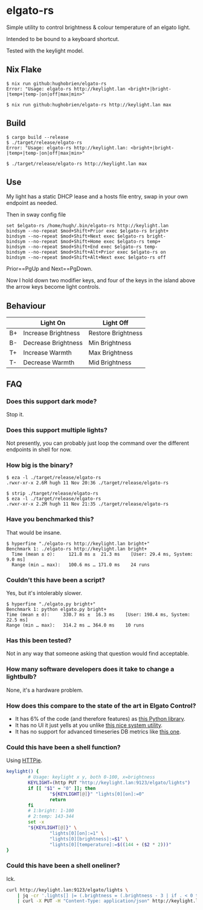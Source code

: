 # elgato-rs
Simple utility to control brightness & colour temperature of an elgato light.

Intended to be bound to a keyboard shortcut.

Tested with the keylight model.

## Nix Flake
```shell
$ nix run github:hughobrien/elgato-rs                                            
Error: "Usage: elgato-rs http://keylight.lan <bright+|bright-|temp+|temp-|on|off|max|min>"

$ nix run github:hughobrien/elgato-rs http://keylight.lan max
```

## Build
```shell
$ cargo build --release
$ ./target/release/elgato-rs
Error: "Usage: elgato-rs http://keylight.lan: <bright+|bright-|temp+|temp-|on|off|max|min>"

$ ./target/release/elgato-rs http://keylight.lan max
```

## Use
My light has a static DHCP lease and a hosts file entry, swap in your own endpoint as needed.

Then in sway config file
```config
set $elgato-rs /home/hugh/.bin/elgato-rs http://keylight.lan
bindsym --no-repeat $mod+Shift+Prior exec $elgato-rs bright+
bindsym --no-repeat $mod+Shift+Next exec $elgato-rs bright-
bindsym --no-repeat $mod+Shift+Home exec $elgato-rs temp+
bindsym --no-repeat $mod+Shift+End exec $elgato-rs temp-
bindsym --no-repeat $mod+Shift+Alt+Prior exec $elgato-rs on
bindsym --no-repeat $mod+Shift+Alt+Next exec $elgato-rs off
```

Prior==PgUp and Next==PgDown.

Now I hold down two modifier keys, and four of the keys in the island above the arrow keys become light controls.

## Behaviour
|    |     Light On        |     Light Off      |
|----|---------------------|--------------------|
| B+ | Increase Brightness | Restore Brightness |
| B- | Decrease Brightness | Min Brightness     |
| T+ | Increase Warmth     | Max Brightness     |
| T- | Decrease Warmth     | Mid Brightness     |

## FAQ
### Does this support dark mode?
Stop it.

### Does this support multiple lights?
Not presently, you can probably just loop the command over the different endpoints in shell for now.

### How big is the binary?
```
$ eza -l ./target/release/elgato-rs
.rwxr-xr-x 2.6M hugh 11 Nov 20:36 ./target/release/elgato-rs

$ strip ./target/release/elgato-rs 
$ eza -l ./target/release/elgato-rs
.rwxr-xr-x 2.2M hugh 11 Nov 21:35 ./target/release/elgato-rs
```

### Have you benchmarked this?
That would be insane.
```
$ hyperfine "./elgato-rs http://keylight.lan bright+"
Benchmark 1: ./elgato-rs http://keylight.lan bright+
  Time (mean ± σ):     121.8 ms ±  21.3 ms    [User: 29.4 ms, System: 9.0 ms]
  Range (min … max):   100.6 ms … 171.0 ms    24 runs
```

### Couldn't this have been a script?
Yes, but it's intolerably slower.
```
$ hyperfine "./elgato.py bright+"
Benchmark 1: python elgato.py bright+
Time (mean ± σ):     330.7 ms ±  16.3 ms    [User: 198.4 ms, System: 22.5 ms]
Range (min … max):   314.2 ms … 364.0 ms    10 runs
```

### Has this been tested?
Not in any way that someone asking that question would find acceptable.

### How many software developers does it take to change a lightbulb?
None, it's a hardware problem.

### How does this compare to the state of the art in Elgato Control?
* It has 6% of the code (and therefore features) as [this Python library](https://github.com/frenck/python-elgato).
* It has no UI it just yells at you unlike [this nice system utility](https://github.com/mschneider82/keylight-control).
* It has no support for advanced timeseries DB metrics like [this one](https://github.com/mdlayher/keylight_exporter).

### Could this have been a shell function?
Using [HTTPie](https://httpie.io/docs/cli).
```bash
keylight() {
        # Usage: keylight x y, both 0-100, x=brightness
        KEYLIGHT=(http PUT "http://keylight.lan:9123/elgato/lights")
        if [[ "$1" = "0" ]]; then
                "${KEYLIGHT[@]}" "lights[0][on]:=0"
                return
        fi
        # 1:bright: 1-100
        # 2:temp: 143-344
        set -x
        "${KEYLIGHT[@]}" \
                "lights[0][on]:=1" \
                "lights[0][brightness]:=$1" \
                "lights[0][temperature]:=$((144 + ($2 * 2)))"
}
```

### Could this have been a shell oneliner?
Ick.
```bash
curl http://keylight.lan:9123/elgato/lights \
    | jq -cr '.lights[] |= (.brightness = (.brightness - 3 | if . < 0 then 0 else . end) | .on = if .brightness == 0 then 0 else .on end)' \
    | curl -X PUT -H "Content-Type: application/json" http://keylight.lan:9123/elgato/lights --data @-
```
